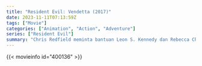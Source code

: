 ```yaml
---
title: "Resident Evil: Vendetta (2017)"
date: 2023-11-11T07:13:59Z
tags: ["Movie"]
categories: ["Animation", "Action", "Adventure"]
series: ["Resident Evil"]
summary: "Chris Redfield meminta bantuan Leon S. Kennedy dan Rebecca Chambers untuk menghentikan pedagang kematian, dengan sepenuh hati, menyebarkan virus mematikan di New York."
---
```


<mux-player stream-type="on-demand"
src="https://kp3d-my.sharepoint.com/personal/ryoo_kp3d_onmicrosoft_com/_layouts/15/download.aspx?share=EXBsjItV6WlMliF5USMCynAB11aZnybEc2MBQIaDhlU7Ww" prefer-playback="mse" controls>

</mux-player>


{{< movieinfo id="400136" >}}

<script src="https://cdn.jsdelivr.net/npm/@mux/mux-player"></script>

 <script type="application/ld+json ">
{
"@context": "https://schema.org/",
"@type": "VideoObject",
"name": "Resident Evil: Vendetta (2017)",
"contentUrl": "https://stream.mux.com/01CkwYjbrmKBkFh02t2HFb44IU6VFAhaWLgroAr2JsYN00.m3u8",
"thumbnailUrl": "https://www.themoviedb.org/t/p/original/zmonO9dseTMON3GQJjJw7O2uyqC.jpg?width=314&fit_mode=preserve&time=25",
"uploadDate": "2023-11-11T07:13:59Z",
}

</script>